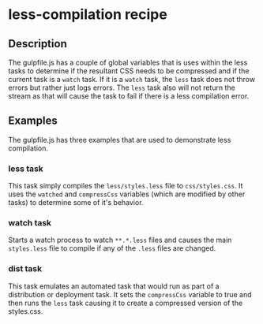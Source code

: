 # less-compilation recipe

## Description

The gulpfile.js has a couple of global variables that is uses within the less tasks to determine if the resultant CSS needs to be compressed and if the current task is a `watch` task. If it is a `watch` task, the `less` task does not throw errors but rather just logs errors. The `less` task also will not return the stream as that will cause the task to fail if there is a less compilation error. 

## Examples

The gulpfile.js has three examples that are used to demonstrate less compilation.

### less task

This task simply compiles the `less/styles.less` file to `css/styles.css`. It uses the `watched` and `compressCss` variables (which are modified by other tasks) to determine some of it's behavior.

### watch task

Starts a watch process to watch `**.*.less` files and causes the main `styles.less` file to compile if any of the `.less` files are changed.

### dist task

This task emulates an automated task that would run as part of a distribution or deployment task. It sets the `compressCss` variable to true and then runs the `less` task causing it to create a compressed version of the styles.css.

